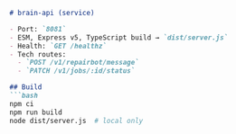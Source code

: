 ```md
# brain-api (service)

- Port: `8081`
- ESM, Express v5, TypeScript build → `dist/server.js`
- Health: `GET /healthz`
- Tech routes: 
  - `POST /v1/repairbot/message`
  - `PATCH /v1/jobs/:id/status`

## Build
```bash
npm ci
npm run build
node dist/server.js  # local only
